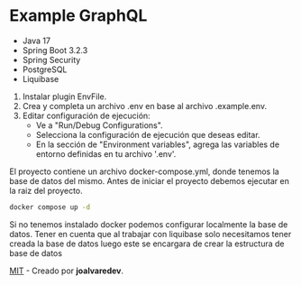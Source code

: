 # Example GraphQL



- Java 17
- Spring Boot 3.2.3
- Spring Security
- PostgreSQL
- Liquibase



1. Instalar plugin EnvFile.
2. Crea y completa un archivo .env en base al archivo .example.env.
3. Editar configuración de ejecución:
   - Ve a "Run/Debug Configurations".
   - Selecciona la configuración de ejecución que deseas editar.
   - En la sección de "Environment variables", agrega las variables de entorno definidas en tu archivo '.env'.

El proyecto contiene un archivo docker-compose.yml, donde tenemos la base de datos del mismo. Antes de iniciar el proyecto debemos ejecutar en la raiz del proyecto.

```bash
docker compose up -d
```

Si no tenemos instalado docker podemos configurar localmente la base de datos. Tener en cuenta que al trabajar con liquibase solo necesitamos tener creada la base de datos luego este se encargara de crear la estructura de base de datos


[MIT](LICENCE.txt) - Creado por **joalvaredev**.